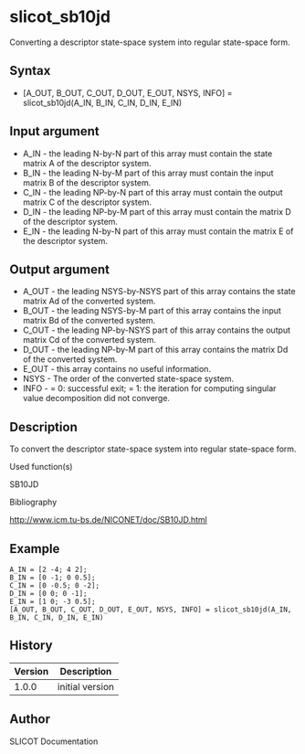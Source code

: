 

# slicot_sb10jd

Converting a descriptor state-space system into regular state-space form.

## Syntax

- [A_OUT, B_OUT, C_OUT, D_OUT, E_OUT, NSYS, INFO] = slicot_sb10jd(A_IN, B_IN, C_IN, D_IN, E_IN)

## Input argument

 - A_IN - the leading N-by-N part of this array must contain the state matrix A of the descriptor system.
 - B_IN - the leading N-by-M part of this array must contain the input matrix B of the descriptor system.
 - C_IN - the leading NP-by-N part of this array must contain the output matrix C of the descriptor system.
 - D_IN - the leading NP-by-M part of this array must contain the matrix D of the descriptor system.
 - E_IN - the leading N-by-N part of this array must contain the matrix E of the descriptor system.

## Output argument

 - A_OUT - the leading NSYS-by-NSYS part of this array contains the state matrix Ad of the converted system.
 - B_OUT - the leading NSYS-by-M part of this array contains the input matrix Bd of the converted system.
 - C_OUT - the leading NP-by-NSYS part of this array contains the output matrix Cd of the converted system.
 - D_OUT - the leading NP-by-M part of this array contains the matrix Dd of the converted system.
 - E_OUT - this array contains no useful information.
 - NSYS - The order of the converted state-space system.
 - INFO - = 0:  successful exit; = 1:  the iteration for computing singular value decomposition did not converge.

## Description


  <p>To convert the descriptor state-space system into regular state-space form.</p>


Used function(s)

SB10JD

Bibliography

http://www.icm.tu-bs.de/NICONET/doc/SB10JD.html

## Example

```Nelson
A_IN = [2 -4; 4 2];
B_IN = [0 -1; 0 0.5];
C_IN = [0 -0.5; 0 -2];
D_IN = [0 0; 0 -1];
E_IN = [1 0; -3 0.5];
[A_OUT, B_OUT, C_OUT, D_OUT, E_OUT, NSYS, INFO] = slicot_sb10jd(A_IN, B_IN, C_IN, D_IN, E_IN)
```

## History

|Version|Description|
|------|------|
|1.0.0|initial version|


## Author

SLICOT Documentation



